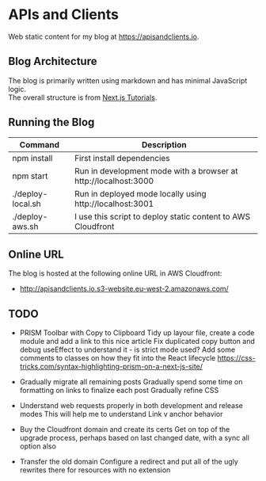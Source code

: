 # APIs and Clients

Web static content for my blog at https://apisandclients.io.

## Blog Architecture

The blog is primarily written using markdown and has minimal JavaScript logic.\
The overall structure is from [Next.js Tutorials](https://nextjs.org/learn-pages-router/basics/data-fetching/blog-data).

## Running the Blog

| Command | Description |
| ------- | ----------- |
| npm install | First install dependencies |
| npm start | Run in development mode with a browser at http://localhost:3000 |
| ./deploy-local.sh | Run in deployed mode locally using http://localhost:3001 |
| ./deploy-aws.sh | I use this script to deploy static content to AWS Cloudfront |

## Online URL

The blog is hosted at the following online URL in AWS Cloudfront:

- http://apisandclients.io.s3-website.eu-west-2.amazonaws.com/

## TODO

- PRISM Toolbar with Copy to Clipboard
  Tidy up layour file, create a code module and add a link to this nice article
  Fix duplicated copy button and debug useEffect to understand it - is strict mode used?
  Add some comments to classes on how they fit into the React lifecycle
  https://css-tricks.com/syntax-highlighting-prism-on-a-next-js-site/

- Gradually migrate all remaining posts
  Gradually spend some time on formatting on links to finalize each post
  Gradually refine CSS

- Understand web requests properly in both development and release modes
  This will help me to understand Link v anchor behavior

- Buy the Cloudfront domain and create its certs
  Get on top of the upgrade process, perhaps based on last changed date, with a sync all option also

- Transfer the old domain
  Configure a redirect and put all of the ugly rewrites there for resources with no extension

